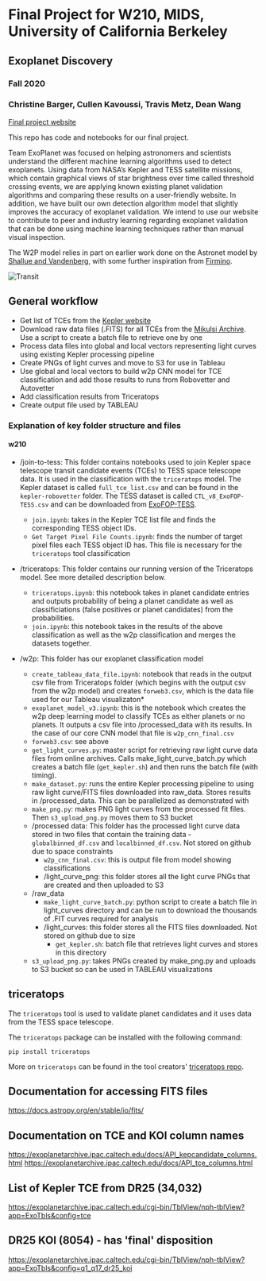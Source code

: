 # Final Project for W210, MIDS, University of California Berkeley
## Exoplanet Discovery
### Fall 2020
### Christine Barger, Cullen Kavoussi, Travis Metz, Dean Wang
    
  


[Final project website](https://people.ischool.berkeley.edu/~kavoussi/ExoDiscovery/catal.html)

This repo has code and notebooks for our final project.

Team ExoPlanet was focused on helping astronomers and scientists understand the different machine learning algorithms used to detect exoplanets. Using data from NASA’s Kepler and TESS satellite missions, which contain graphical views of star brightness over time called threshold crossing events, we are applying known existing planet validation algorithms and comparing these results on a user-friendly website. In addition, we have built our own detection algorithm model that slightly improves the accuracy of exoplanet validation. We intend to use our website to contribute to peer and industry learning regarding exoplanet validation that can be done using machine learning techniques rather than manual visual inspection.


The W2P model relies in part on earlier work done on the Astronet model by [Shallue and Vandenberg](https://arxiv.org/abs/1712.05044), with some further inspiration from [Firmino](https://github.com/dinismf/exoplanet_classification_thesis).

![Transit](/images/TRANSIT.gif)

## General workflow
- Get list of TCEs from the [Kepler website](https://exoplanetarchive.ipac.caltech.edu/cgi-bin/TblView/nph-tblView?app=ExoTbls&config=tce)
- Download raw data files (.FITS) for all TCEs from the [Mikulsi Archive](https://archive.stsci.edu/).  Use a script to create a batch file to retrieve one by one
- Process data files into global and local vectors representing light curves using existing Kepler processing pipeline
- Create PNGs of light curves and move to S3 for use in Tableau
- Use global and local vectors to build w2p CNN model for TCE classification and add those results to runs from Robovetter and Autovetter
- Add classification results from Triceratops
- Create output file used by TABLEAU

### Explanation of key folder structure and files
#### w210
- /join-to-tess:  This folder contains notebooks used to join Kepler space telescope transit candidate events (TCEs) to TESS space telescope data. It is used in the classification with the `triceratops` model.  The Kepler dataset is called `full_tce_list.csv` and can be found in the `kepler-robovetter` folder.  The TESS dataset is called `CTL_v8_ExoFOP-TESS.csv` and can be downloaded from [ExoFOP-TESS](https://exofop.ipac.caltech.edu/tess/).
  * `join.ipynb`: takes in the Kepler TCE list file and finds the corresponding TESS object IDs.
  * `Get Target Pixel File Counts.ipynb`: finds the number of target pixel files each TESS object ID has. This file is necessary for the `triceratops` tool classification
- /triceratops: This folder contains our running version of the Triceratops model.  See more detailed description below.

  * `triceratops.ipynb`: this notebook takes in planet candidate entries and outputs probability of being a planet candidate as well as classificiations (false positives or planet candidates) from the probabilities.
  * `join.ipynb`: this notebook takes in the results of the above classification as well as the w2p classification and merges the datasets together.
- /w2p:  This folder has our exoplanet classification model
  * `create_tableau_data_file.ipynb`:  notebook that reads in the output csv file from Triceratops folder (which begins with the output csv from the w2p model) and creates `forweb3.csv`, which is the data file used for our Tableau visualizaton* 
  * `exoplanet_model_v3.ipynb`:  this is the notebook which creates the w2p deep learning model to classify TCEs as either planets or no planets.  It outputs a csv file into /processed_data with its results.  In the case of our core CNN model that file is `w2p_cnn_final.csv`
  * `forweb3.csv`: see above
  * `get_light_curves.py`:  master script for retrieving raw light curve data files from online archives.  Calls make_light_curve_batch.py which creates a batch file (`get_kepler.sh`) and then runs the batch file (with timing).  
  * `make_dataset.py`:  runs the entire Kepler processing pipeline to using raw light curve/FITS files downloaded into raw_data.  Stores results in /processed_data.  This can be parallelized as demonstrated with 
  * `make_png.py`: makes PNG light curves from the processed fit files.  Then `s3_upload_png.py` moves them to S3 bucket
  * /processed data:  This folder has the processed light curve data stored in two files that contain the training data - `globalbinned_df.csv` and `localbinned_df.csv`.  Not stored on github due to space constraints
    * `w2p_cnn_final.csv`:  this is output file from model showing classifications
    * /light_curve_png:  this folder stores all the light curve PNGs that are created and then uploaded to S3
  * /raw_data
    * `make_light_curve_batch.py`:  python script to create a batch file in light_curves directory and can be run to download the thousands of .FIT curves required for analysis
    * /light_curves:  this folder stores all the FITS files downloaded.  Not stored on github due to size
      * `get_kepler.sh`:  batch file that retrieves light curves and stores in this directory
  * `s3_upload_png.py`:  takes PNGs created by make_png.py and uploads to S3 bucket so can be used in TABLEAU visualizations


## triceratops
The `triceratops` tool is used to validate planet candidates and it uses data from the TESS space telescope.

The `triceratops` package can be installed with the following command:

```
pip install triceratops
```

More on `triceratops` can be found in the tool creators' [triceratops repo](https://github.com/stevengiacalone/triceratops).

## Documentation for accessing FITS files
https://docs.astropy.org/en/stable/io/fits/


## Documentation on TCE and KOI column names
https://exoplanetarchive.ipac.caltech.edu/docs/API_kepcandidate_columns.html
https://exoplanetarchive.ipac.caltech.edu/docs/API_tce_columns.html

## List of Kepler TCE from DR25 (34,032)
https://exoplanetarchive.ipac.caltech.edu/cgi-bin/TblView/nph-tblView?app=ExoTbls&config=tce

## DR25 KOI (8054) - has 'final' disposition
https://exoplanetarchive.ipac.caltech.edu/cgi-bin/TblView/nph-tblView?app=ExoTbls&config=q1_q17_dr25_koi
